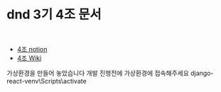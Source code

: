 dnd 3기 4조 문서
===================
<br>

* [4조 notion](https://www.notion.so/dnd3rdteam4)<br>
* [4조 Wiki](https://github.com/dnd-mentee-3rd/dnd-mentee-3rd-4-docs/wiki/1.-DND-4%EC%A1%B0)<br>

가상환경을 만들어 놓았습니다 개발 진행전에 가상환경에 접속해주세요
django-react-venv\Scripts\activate
